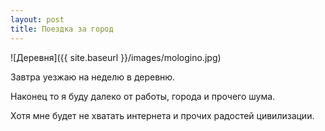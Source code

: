 ```yaml
---
layout: post
title: Поездка за город
---
```


![Деревня]({{ site.baseurl }}/images/mologino.jpg)

Завтра уезжаю на неделю в деревню.

Наконец то я буду далеко от работы, города и прочего шума.

Хотя мне будет не хватать интернета и прочих радостей цивилизации.
